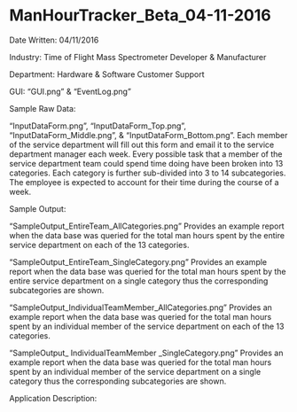 # ManHourTracker_Beta_04-11-2016

Date Written: 04/11/2016

Industry: Time of Flight Mass Spectrometer Developer & Manufacturer

Department: Hardware & Software Customer Support

GUI: “GUI.png” & “EventLog.png”

Sample Raw Data:

“InputDataForm.png”, “InputDataForm_Top.png”, “InputDataForm_Middle.png”, & “InputDataForm_Bottom.png”.  Each member of the service department will fill out this form and email it to the service department manager each week.  Every possible task that a member of the service department team could spend time doing have been broken into 13 categories.  Each category is further sub-divided into 3 to 14 subcategories.  The employee is expected to account for their time during the course of a week.

Sample Output:

“SampleOutput_EntireTeam_AllCategories.png” Provides an example report when the data base was queried for the total man hours spent by the entire service department on each of the 13 categories.

“SampleOutput_EntireTeam_SingleCategory.png” Provides an example report when the data base was queried for the total man hours spent by the entire service department on a single category thus the corresponding subcategories are shown.

“SampleOutput_IndividualTeamMember_AllCategories.png” Provides an example report when the data base was queried for the total man hours spent by an individual member of the service department on each of the 13 categories.

“SampleOutput_ IndividualTeamMember _SingleCategory.png” Provides an example report when the data base was queried for the total man hours spent by an individual member of the service department on a single category thus the corresponding subcategories are shown.

Application Description:

